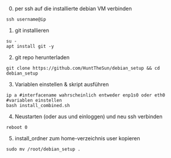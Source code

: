 0. per ssh auf die installierte debian VM verbinden
```
ssh username@ip
```

1. git installieren  
```
su - 
apt install git -y
```

2. git repo herunterladen
```
git clone https://github.com/HuntTheSun/debian_setup && cd debian_setup
```

3. Variablen einstellen & skript ausführen
```
ip a #interfacename wahrscheinlich entweder enp1s0 oder eth0
#variablen einstellen 
bash install_combined.sh
```

4. Neustarten (oder aus und einloggen) und neu ssh verbinden
```
reboot 0
```

5. install_ordner zum home-verzeichnis user kopieren
```
sudo mv /root/debian_setup .
```



